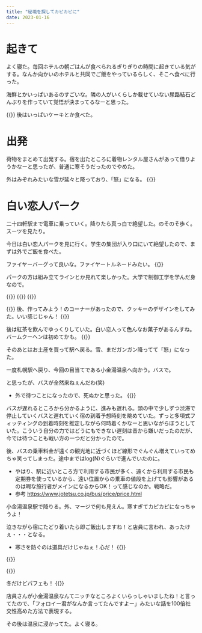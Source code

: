 ```yaml
---
title: "秘境を探してカピカピに"
date: 2023-01-16
---
```


# 起きて
よく寝た。毎回ホテルの朝ごはんが食べられるぎりぎりの時間に起きている気がする。なんか向かいのホテルと共同でご飯をやっているらしく、そこへ食べに行った。

海鮮とかいっぱいあるのすごいな。隣の人がいくらしか載せていない尿路結石どんぶりを作っていて覚悟が決まってるなーと思った。

{{<tweet user="dango_bot" id="1614783907714732032">}}
後はいっぱいケーキとか食べた。

# 出発
荷物をまとめて出発する。宿を出たところに着物レンタル屋さんがあって借りようかなーと思ったが、普通に寒そうだったのでやめた。

外はみぞれみたいな雪が延々と降っており、「怒」になる。
{{<tweet user="dango_bot" id="1614809644635164673">}}

# 白い恋人パーク
二十四軒駅まで電車に乗っていく。降りたら真っ白で絶望した。のそのそ歩く。スーツを見たり。

今日は白い恋人パークを見に行く。学生の集団が入り口にいて絶望したので、まずは外でご飯を食べた。

ファイヤーバーグって良いな。ファイヤートルネードみたい。
{{<tweet user="dango_bot" id="1614876729184776194">}}

パークの方は組み立てラインとか見れて楽しかった。大学で制御工学を学んだ身なので。

{{<tweet user="dango_bot" id="1614962594527473669">}}
{{<tweet user="dango_bot" id="1614962862946156546">}}
{{<tweet user="dango_bot" id="1614963055821205504">}}

{{<tweet user="dango_bot" id="1614964816099307520">}}
後、作ってみよう！のコーナーがあったので、クッキーのデザインをしてみた。いい感じじゃん！
{{<tweet user="dango_bot" id="1614964485512626177">}}

後は紅茶を飲んでゆっくりしていた。白い恋人って色んなお菓子があるんすね。バームクーヘンは初めてかも。
{{<tweet user="dango_bot" id="1614964677129408513">}}

そのあとはお土産を買って駅へ戻る。雪、まだガンガン降ってて「怒」になった。

一度札幌駅へ戻り、今回の目当てである小金湯温泉へ向かう。バスで。

と思ったが、バスが全然来ねぇんだわ(笑)
- 外で待つことになったので、死ぬかと思った。
{{<tweet user="dango_bot" id="1614906941448531968">}}

バスが遅れるところから分かるように、進みも遅れる。頭の中で少しずつ渋滞で停止していくバスと遅れていく宿の到着予想時刻を眺めていた。ずっと多項式フィッティングの到着時刻を推定しながら何時着くかなーと思いながらぼうとしていた。こういう自分の力ではどうにもできない遅刻は昔から嫌いだったのだが、今では待つことも戦い方の一つだと分かったので。

後、バスの乗車料金が遠くの観光地に近づくほど線形でぐんぐん増えていってめちゃ笑ってしまった。途中まではlog(N)ぐらいで進んでいたのに。
- やはり、駅に近いところ方で利用する市民が多く、遠くから利用する市民も定期券を使っているから、遠い位置からの乗車の値段を上げても影響があるのは暇な旅行者がメインになるからOK！って感じなのか。戦略だ。
- 参考 https://www.jotetsu.co.jp/bus/price/price.html



小金湯温泉駅で降りる。外、マージで何も見えん。寒すぎてカピカピになっちゃうよ！

泣きながら宿にたどり着いたら即ご飯出しますね！と店員に言われ、あったけぇ・・・となる。
- 寒さを防ぐのは道具だけじゃねぇ！心だ！
{{<tweet user="dango_bot" id="1614932762351534080">}}

{{<tweet user="dango_bot" id="1614964987524677632">}}

{{<tweet user="dango_bot" id="1614965195532795904">}}

冬だけどパフェも！
{{<tweet user="dango_bot" id="1614965388839882752">}}


店員さんが小金湯温泉なんてニッチなところよくいらっしゃいましたね！と言ってたので、「フォロイー君がなんか言ってたんですよー」みたいな話を100倍社交性高めた方法で表現する。

その後は温泉に浸かってた。よく寝る。
